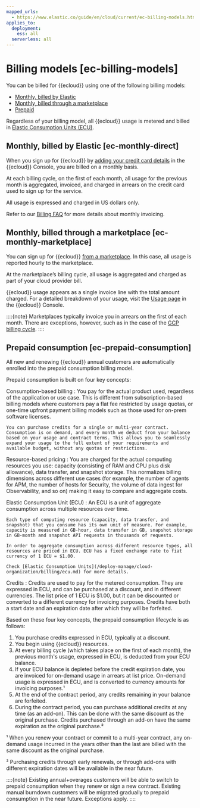 ```yaml
---
mapped_urls:
  - https://www.elastic.co/guide/en/cloud/current/ec-billing-models.html
applies_to:
  deployment:
    ess: all
  serverless: all
---
```


# Billing models [ec-billing-models]

You can be billed for {{ecloud}} using one of the following billing models:

* [Monthly, billed by Elastic](#ec-monthly-direct)
* [Monthly, billed through a marketplace](#ec-monthly-marketplace)
* [Prepaid](#ec-prepaid-consumption)

Regardless of your billing model, all {{ecloud}} usage is metered and billed in [Elastic Consumption Units (ECU)](/deploy-manage/cloud-organization/billing/ecu.md).

## Monthly, billed by Elastic [ec-monthly-direct] 

When you sign up for {{ecloud}} by [adding your credit card details](/deploy-manage/cloud-organization/billing/add-billing-details.md) in the {{ecloud}} Console, you are billed on a monthly basis.

At each billing cycle, on the first of each month, all usage for the previous month is aggregated, invoiced, and charged in arrears on the credit card used to sign up for the service.

All usage is expressed and charged in US dollars only.

Refer to our [Billing FAQ](/deploy-manage/cloud-organization/billing/billing-faq.md) for more details about monthly invoicing.

## Monthly, billed through a marketplace [ec-monthly-marketplace] 

You can sign up for {{ecloud}} [from a marketplace](/deploy-manage/deploy/elastic-cloud/subscribe-from-marketplace.md). In this case, all usage is reported hourly to the marketplace.

At the marketplace’s billing cycle, all usage is aggregated and charged as part of your cloud provider bill.

{{ecloud}} usage appears as a single invoice line with the total amount charged. For a detailed breakdown of your usage, visit the [Usage page](/deploy-manage/cloud-organization/billing/monitor-analyze-usage.md) in the {{ecloud}} Console.

::::{note} 
Marketplaces typically invoice you in arrears on the first of each month. There are exceptions, however, such as in the case of the [GCP billing cycle](https://cloud.google.com/billing/docs/how-to/billing-cycle).
::::

## Prepaid consumption [ec-prepaid-consumption] 

All new and renewing {{ecloud}} annual customers are automatically enrolled into the prepaid consumption billing model.

Prepaid consumption is built on four key concepts:

Consumption-based billing
:   You pay for the actual product used, regardless of the application or use case. This is different from subscription-based billing models where customers pay a flat fee restricted by usage quotas, or one-time upfront payment billing models such as those used for on-prem software licenses.

    You can purchase credits for a single or multi-year contract. Consumption is on demand, and every month we deduct from your balance based on your usage and contract terms. This allows you to seamlessly expand your usage to the full extent of your requirements and available budget, without any quotas or restrictions.

Resource-based pricing
:   You are charged for the actual computing resources you use: capacity (consisting of RAM and CPU plus disk allowance), data transfer, and snapshot storage. This normalizes billing dimensions across different use cases (for example, the number of agents for APM, the number of hosts for Security, the volume of data ingest for Observability, and so on) making it easy to compare and aggregate costs.

Elastic Consumption Unit (ECU)
:   An ECU is a unit of aggregate consumption across multiple resources over time.

    Each type of computing resource (capacity, data transfer, and snapshot) that you consume has its own unit of measure. For example, capacity is measured in GB-hour, data transfer in GB, snapshot storage in GB-month and snapshot API requests in thousands of requests.

    In order to aggregate consumption across different resource types, all resources are priced in ECU. ECU has a fixed exchange rate to fiat currency of 1 ECU = $1.00.

    Check [Elastic Consumption Units](/deploy-manage/cloud-organization/billing/ecu.md) for more details.


Credits
:   Credits are used to pay for the metered consumption. They are expressed in ECU, and can be purchased at a discount, and in different currencies. The list price of 1 ECU is $1.00, but it can be discounted or converted to a different currency for invoicing purposes. Credits have both a start date and an expiration date after which they will be forfeited.

Based on these four key concepts, the prepaid consumption lifecycle is as follows:

1. You purchase credits expressed in ECU, typically at a discount.
2. You begin using {{ecloud}} resources.
3. At every billing cycle (which takes place on the first of each month), the previous month's usage, expressed in ECU, is deducted from your ECU balance.
4. If your ECU balance is depleted before the credit expiration date, you are invoiced for on-demand usage in arrears at list price. On-demand usage is expressed in ECU, and is converted to currency amounts for invoicing purposes.¹
5. At the end of the contract period, any credits remaining in your balance are forfeited.
6. During the contract period, you can purchase additional credits at any time (as an add-on). This can be done with the same discount as the original purchase. Credits purchased through an add-on have the same expiration as the original purchase.²

¹ When you renew your contract or commit to a multi-year contract, any on-demand usage incurred in the years other than the last are billed with the same discount as the original purchase.

² Purchasing credits through early renewals, or through add-ons with different expiration dates will be available in the near future.

::::{note} 
Existing annual+overages customers will be able to switch to prepaid consumption when they renew or sign a new contract. Existing manual burndown customers will be migrated gradually to prepaid consumption in the near future. Exceptions apply.
::::
